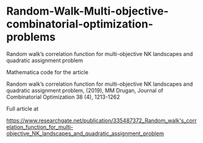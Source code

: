 # Random-Walk-Multi-objective-combinatorial-optimization-problems
Random walk’s correlation function for multi-objective NK landscapes and quadratic assignment problem

Mathematica code for the article 

Random walk’s correlation function for multi-objective NK landscapes and quadratic assignment problem, (2019),
MM Drugan, 
Journal of Combinatorial Optimization 38 (4), 1213-1262

Full article at 

https://www.researchgate.net/publication/335487372_Random_walk's_correlation_function_for_multi-objective_NK_landscapes_and_quadratic_assignment_problem
